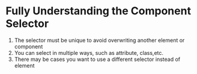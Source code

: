 # Fully Understanding the Component Selector
01. The selector must be unique to avoid overwriting another element or component
02. You can select in multiple ways, such as attribute, class,etc.
03. There may be cases you want to use a different selector instead of element